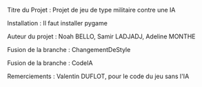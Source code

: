 Titre du Projet : Projet de jeu de type militaire contre une IA

Installation : Il faut installer pygame

Auteur du projet : Noah BELLO, Samir LADJADJ, Adeline MONTHE

Fusion de la branche : ChangementDeStyle

Fusion de la branche : CodeIA

Remerciements : Valentin DUFLOT, pour le code du jeu sans l'IA